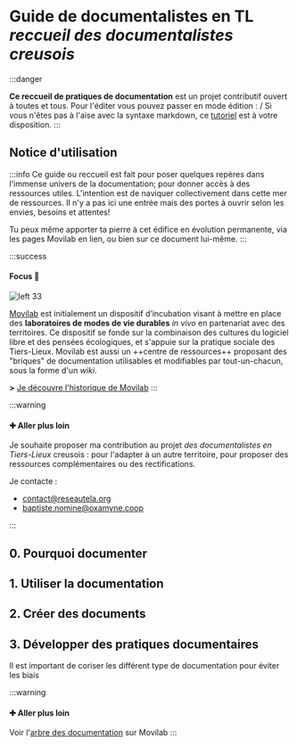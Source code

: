# Guide de documentalistes en TL </br> *reccueil des documentalistes creusois*

:::danger

**Ce reccueil de pratiques de documentation** est un projet contributif ouvert à toutes et tous. Pour l'éditer vous pouvez passer en mode édition : **<i class="fa fa-edit fa-fw"></i>**/**<i class="fa fa-columns fa-fw"></i>**
Si vous n'êtes pas à l'aise avec la syntaxe markdown, ce [tutoriel](https://pad.lamyne.org/utiliser-codimd) est à votre disposition.
:::


## Notice d'utilisation

:::info
Ce guide ou reccueil est fait pour poser quelques repères dans l'immense univers de la documentation; pour donner accès à des ressources utiles. L'intention est de naviquer collectivement dans cette mer de ressources. Il n'y a pas ici une entrée mais des portes à ouvrir selon les envies, besoins et attentes!

Tu peux même apporter ta pierre à cet édifice en évolution permanente, via les pages Movilab en lien, ou bien sur ce document lui-même.
:::



:::success
#### Focus &#x1F440;

![left 33](https://movilab.org/images/movilab/3/3a/Logo_movilab.png)

[Movilab](https://movilab.org/wiki/C%E2%80%99est_quoi_Movilab_%3F) est initialement un dispositif d’incubation visant à mettre en place des **laboratoires de modes de vie durables** *in vivo* en partenariat avec des territoires. Ce dispositif se fonde sur la combinaison des cultures du logiciel libre et des pensées écologiques, et s'appuie sur la pratique sociale des Tiers-Lieux. Movilab est aussi un ++centre de ressources++ proposant des "briques" de documentation utilisables et modifiables par tout-un-chacun, sous la forme d'un *wiki*.

**>** [Je découvre l'historique de Movilab](https://movilab.org/wiki/Historique_de_Movilab)
:::

:::warning
#### &#x271A; Aller plus loin

Je souhaite proposer ma contribution au projet *des documentalistes en Tiers-Lieux* creusois  : pour l'adapter à un autre territoire, pour proposer des ressources complémentaires ou des rectifications.

Je contacte :
- contact@reseautela.org
- baptiste.nomine@oxamyne.coop

:::

## 0. Pourquoi documenter


## 1. Utiliser la documentation

## 2. Créer des documents

## 3. Développer des pratiques documentaires

Il est important de coriser les différent type de documentation pour éviter les biais 

:::warning
#### &#x271A; Aller plus loin
Voir l'[arbre des documentation](https://movilab.org/wiki/Arbre_des_documentations) sur Movilab
:::